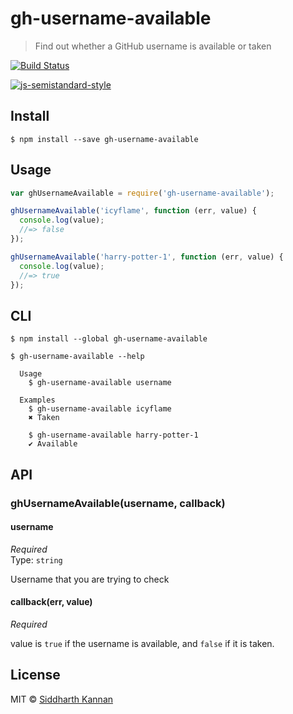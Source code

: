 # gh-username-available

> Find out whether a GitHub username is available or taken

[![Build Status](https://travis-ci.org/icyflame/gh-username-available.svg?branch=master)](https://travis-ci.org/icyflame/gh-username-available)

[![js-semistandard-style](https://img.shields.io/badge/code%20style-semistandard-brightgreen.svg)](https://github.com/Flet/semistandard)

## Install

```
$ npm install --save gh-username-available
```


## Usage

```js
var ghUsernameAvailable = require('gh-username-available');

ghUsernameAvailable('icyflame', function (err, value) {
  console.log(value);
  //=> false
});

ghUsernameAvailable('harry-potter-1', function (err, value) {
  console.log(value);
  //=> true
});
```


## CLI

```
$ npm install --global gh-username-available
```
```
$ gh-username-available --help

  Usage
    $ gh-username-available username

  Examples
    $ gh-username-available icyflame
    ✖ Taken

    $ gh-username-available harry-potter-1
    ✔ Available

```


## API

### ghUsernameAvailable(username, callback)

#### username

*Required*  
Type: `string`

Username that you are trying to check

#### callback(err, value)

*Required*

value is `true` if the username is available, and `false`
if it is taken.


## License

MIT © [Siddharth Kannan](http://icyflame.github.io)
